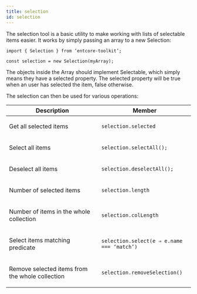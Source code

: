 ```yaml
---
title: selection
id: selection
---
```

The selection tool is a basic utility to make working with lists of selectable items easier.
It works by simply passing an array to a new Selection:

    import { Selection } from ‘entcore-toolkit’;

    const selection = new Selection(myArray);

The objects inside the Array should implement Selectable,
which simply means they have a selected property.
The selected property will be true when an user has selected the item, false otherwise.

The selection can then be used for various operations:

<table>
<colgroup>
<col width="50%" />
<col width="50%" />
</colgroup>
<thead>
<tr class="header">
<th>Description</th>
<th>Member</th>
</tr>
</thead>
<tbody>
<tr class="odd">
<td><p>Get all selected items</p></td>
<td><p><code>selection.selected</code></p></td>
</tr>
<tr class="even">
<td><p>Select all items</p></td>
<td><p><code>selection.selectAll();</code></p></td>
</tr>
<tr class="odd">
<td><p>Deselect all items</p></td>
<td><p><code>selection.deselectAll();</code></p></td>
</tr>
<tr class="even">
<td><p>Number of selected items</p></td>
<td><p><code>selection.length</code></p></td>
</tr>
<tr class="odd">
<td><p>Number of items in the whole collection</p></td>
<td><p><code>selection.colLength</code></p></td>
</tr>
<tr class="even">
<td><p>Select items matching predicate</p></td>
<td><p><code>selection.select(e ⇒ e.name === ‘match’)</code></p></td>
</tr>
<tr class="odd">
<td><p>Remove selected items from the whole collection</p></td>
<td><p><code>selection.removeSelection()</code></p></td>
</tr>
</tbody>
</table>


